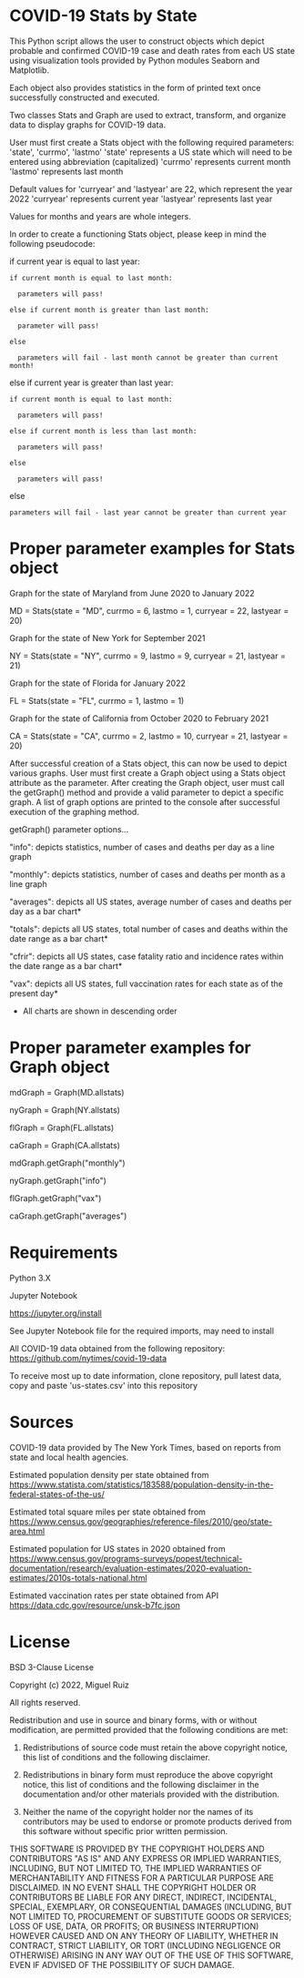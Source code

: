 # COVID-19 Stats by State

This Python script allows the user to construct objects which depict probable and confirmed COVID-19 case and death rates from each US state using visualization tools provided by Python modules Seaborn and Matplotlib.

Each object also provides statistics in the form of printed text once successfully constructed and executed.

Two classes Stats and Graph are used to extract, transform, and organize data to display graphs for COVID-19 data.

User must first create a Stats object with the following required parameters: 'state', 'currmo', 'lastmo' 
'state' represents a US state which will need to be entered using abbreviation (capitalized)
'currmo' represents current month
'lastmo' represents last month

Default values for 'curryear' and 'lastyear' are 22, which represent the year 2022
'curryear' represents current year
'lastyear' represents last year

Values for months and years are whole integers.

In order to create a functioning Stats object, please keep in mind the following pseudocode:

  if current year is equal to last year:

    if current month is equal to last month:
    
      parameters will pass!
      
    else if current month is greater than last month:
    
      parameter will pass!
      
    else
    
      parameters will fail - last month cannot be greater than current month!
      

  else if current year is greater than last year:

    if current month is equal to last month:
    
      parameters will pass!
      
    else if current month is less than last month:
    
      parameters will pass!
      
    else
    
      parameters will pass!
      

  else
  
    parameters will fail - last year cannot be greater than current year
    

# Proper parameter examples for Stats object

Graph for the state of Maryland from June 2020 to January 2022

MD = Stats(state = "MD", currmo = 6, lastmo = 1, curryear = 22, lastyear = 20)

Graph for the state of New York for September 2021

NY = Stats(state = "NY", currmo = 9, lastmo = 9, curryear = 21, lastyear = 21)

Graph for the state of Florida for January 2022

FL = Stats(state = "FL", currmo = 1, lastmo = 1)

Graph for the state of California from October 2020 to February 2021

CA = Stats(state = "CA", currmo = 2, lastmo = 10, curryear = 21, lastyear = 20)

After successful creation of a Stats object, this can now be used to depict various graphs.  User must first create a Graph object using a Stats object attribute as the parameter.
After creating the Graph object, user must call the getGraph() method and provide a valid parameter to depict a specific graph.  A list of graph options are printed to the console after successful execution of the graphing method.  

getGraph() parameter options...

"info":  depicts statistics, number of cases and deaths per day as a line graph

"monthly":  depicts statistics, number of cases and deaths per month as a line graph

"averages":  depicts all US states, average number of cases and deaths per day as a bar chart*

"totals":  depicts all US states, total number of cases and deaths within the date range as a bar chart*

"cfrir":  depicts all US states, case fatality ratio and incidence rates within the date range as a bar chart*

"vax":  depicts all US states, full vaccination rates for each state as of the present day*

* All charts are shown in descending order

# Proper parameter examples for Graph object

mdGraph = Graph(MD.allstats)

nyGraph = Graph(NY.allstats)

flGraph = Graph(FL.allstats)

caGraph = Graph(CA.allstats)


mdGraph.getGraph("monthly")

nyGraph.getGraph("info")

flGraph.getGraph("vax")

caGraph.getGraph("averages")

# Requirements

Python 3.X

Jupyter Notebook

https://jupyter.org/install

See Jupyter Notebook file for the required imports, may need to install

All COVID-19 data obtained from the following repository: https://github.com/nytimes/covid-19-data

To receive most up to date information, clone repository, pull latest data, copy and paste 'us-states.csv' into this repository

# Sources

COVID-19 data provided by The New York Times, based on reports from state and local health agencies.

Estimated population density per state obtained from https://www.statista.com/statistics/183588/population-density-in-the-federal-states-of-the-us/

Estimated total square miles per state obtained from https://www.census.gov/geographies/reference-files/2010/geo/state-area.html

Estimated population for US states in 2020 obtained from https://www.census.gov/programs-surveys/popest/technical-documentation/research/evaluation-estimates/2020-evaluation-estimates/2010s-totals-national.html

Estimated vaccination rates per state obtained from API https://data.cdc.gov/resource/unsk-b7fc.json

# License

BSD 3-Clause License

Copyright (c) 2022, Miguel Ruiz

All rights reserved.

Redistribution and use in source and binary forms, with or without
modification, are permitted provided that the following conditions are met:

1. Redistributions of source code must retain the above copyright notice, this
   list of conditions and the following disclaimer.

2. Redistributions in binary form must reproduce the above copyright notice,
   this list of conditions and the following disclaimer in the documentation
   and/or other materials provided with the distribution.

3. Neither the name of the copyright holder nor the names of its
   contributors may be used to endorse or promote products derived from
   this software without specific prior written permission.

THIS SOFTWARE IS PROVIDED BY THE COPYRIGHT HOLDERS AND CONTRIBUTORS "AS IS"
AND ANY EXPRESS OR IMPLIED WARRANTIES, INCLUDING, BUT NOT LIMITED TO, THE
IMPLIED WARRANTIES OF MERCHANTABILITY AND FITNESS FOR A PARTICULAR PURPOSE ARE
DISCLAIMED. IN NO EVENT SHALL THE COPYRIGHT HOLDER OR CONTRIBUTORS BE LIABLE
FOR ANY DIRECT, INDIRECT, INCIDENTAL, SPECIAL, EXEMPLARY, OR CONSEQUENTIAL
DAMAGES (INCLUDING, BUT NOT LIMITED TO, PROCUREMENT OF SUBSTITUTE GOODS OR
SERVICES; LOSS OF USE, DATA, OR PROFITS; OR BUSINESS INTERRUPTION) HOWEVER
CAUSED AND ON ANY THEORY OF LIABILITY, WHETHER IN CONTRACT, STRICT LIABILITY,
OR TORT (INCLUDING NEGLIGENCE OR OTHERWISE) ARISING IN ANY WAY OUT OF THE USE
OF THIS SOFTWARE, EVEN IF ADVISED OF THE POSSIBILITY OF SUCH DAMAGE.
